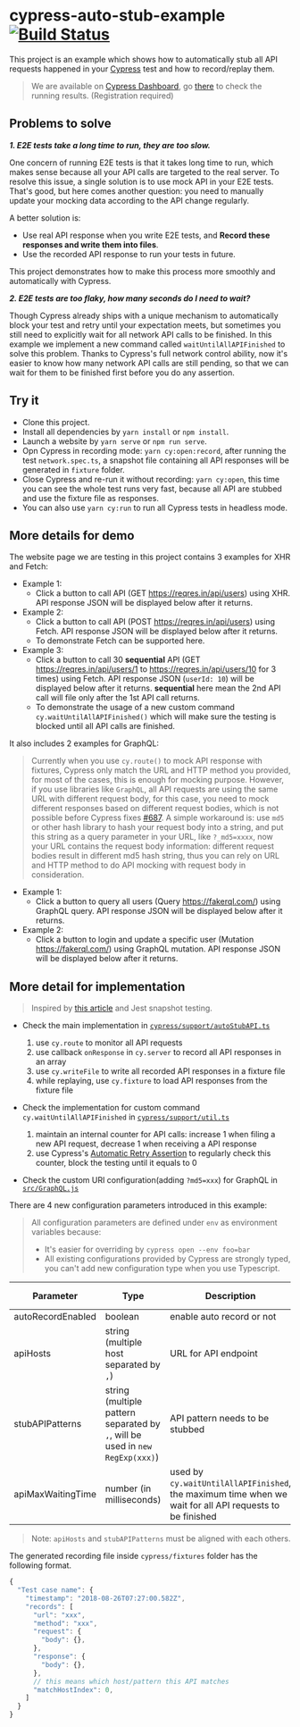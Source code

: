 # cypress-auto-stub-example [![Build Status](https://travis-ci.org/PinkyJie/cypress-auto-stub-example.svg?branch=master)](https://travis-ci.org/PinkyJie/cypress-auto-stub-example)

This project is an example which shows how to automatically stub all API requests happened in your [Cypress](https://www.cypress.io/) test and how to record/replay them.

> We are available on [Cypress Dashboard](https://www.cypress.io/dashboard/), go [there](https://dashboard.cypress.io/#/projects/nf8wkk/runs) to check the running results. (Registration required)

## Problems to solve

**_1. E2E tests take a long time to run, they are too slow._**

One concern of running E2E tests is that it takes long time to run, which makes sense because all your API calls are targeted to the real server. To resolve this issue, a single solution is to use mock API in your E2E tests. That's good, but here comes another question: you need to manually update your mocking data according to the API change regularly.

A better solution is:

- Use real API response when you write E2E tests, and **Record these responses and write them into files**.
- Use the recorded API response to run your tests in future.

This project demonstrates how to make this process more smoothly and automatically with Cypress.

**_2. E2E tests are too flaky, how many seconds do I need to wait?_**

Though Cypress already ships with a unique mechanism to automatically block your test and retry until your expectation meets, but sometimes you still need to explicitly wait for all network API calls to be finished. In this example we implement a new command called `waitUntilAllAPIFinished` to solve this problem. Thanks to Cypress's full network control ability, now it's easier to know how many network API calls are still pending, so that we can wait for them to be finished first before you do any assertion.

## Try it

- Clone this project.
- Install all dependencies by `yarn install` or `npm install`.
- Launch a website by `yarn serve` or `npm run serve`.
- Opn Cypress in recording mode: `yarn cy:open:record`, after running the test `network.spec.ts`, a snapshot file containing all API responses will be generated in `fixture` folder.
- Close Cypress and re-run it without recording: `yarn cy:open`, this time you can see the whole test runs very fast, because all API are stubbed and use the fixture file as responses.
- You can also use `yarn cy:run` to run all Cypress tests in headless mode.

## More details for demo

The website page we are testing in this project contains 3 examples for XHR and Fetch:

- Example 1:
  - Click a button to call API (GET https://reqres.in/api/users) using XHR. API response JSON will be displayed below after it returns.
- Example 2:
  - Click a button to call API (POST https://reqres.in/api/users) using Fetch. API response JSON will be displayed below after it returns.
  - To demonstrate Fetch can be supported here.
- Example 3:
  - Click a button to call 30 **sequential** API (GET https://reqres.in/api/users/1 to https://reqres.in/api/users/10 for 3 times) using Fetch. API response JSON (`userId: 10`) will be displayed below after it returns. **sequential** here mean the 2nd API call will file only after the 1st API call returns.
  - To demonstrate the usage of a new custom command `cy.waitUntilAllAPIFinished()` which will make sure the testing is blocked until all API calls are finished.

It also includes 2 examples for GraphQL:

> Currently when you use `cy.route()` to mock API response with fixtures, Cypress only match the URL and HTTP method you provided, for most of the cases, this is enough for mocking purpose. However, if you use libraries like `GraphQL`, all API requests are using the same URL with different request body, for this case, you need to mock different responses based on different request bodies, which is not possible before Cypress fixes [#687](https://github.com/cypress-io/cypress/issues/687). A simple workaround is: use `md5` or other hash library to hash your request body into a string, and put this string as a query parameter in your URL, like `?_md5=xxxx`, now your URL contains the request body information: different request bodies result in different md5 hash string, thus you can rely on URL and HTTP method to do API mocking with request body in consideration.

- Example 1:
  - Click a button to query all users (Query https://fakerql.com/) using GraphQL query. API response JSON will be displayed below after it returns.
- Example 2:
  - Click a button to login and update a specific user (Mutation https://fakerql.com/) using GraphQL mutation. API response JSON will be displayed below after it returns.

## More detail for implementation

> Inspired by [this article](https://medium.com/ax2-inc/dynamic-xhr-responses-recording-stubbing-with-cypress-9257d4f730cd) and Jest snapshot testing.

- Check the main implementation in [`cypress/support/autoStubAPI.ts`](cypress/support/autoStubAPI.ts)

  1. use `cy.route` to monitor all API requests
  2. use callback `onResponse` in `cy.server` to record all API responses in an array
  3. use `cy.writeFile` to write all recorded API responses in a fixture file
  4. while replaying, use `cy.fixture` to load API responses from the fixture file

- Check the implementation for custom command `cy.waitUntilAllAPIFinished` in [`cypress/support/util.ts`](cypress/support/util.ts)

  1. maintain an internal counter for API calls: increase 1 when filing a new API request, decrease 1 when receiving a API response
  2. use Cypress's [Automatic Retry Assertion](https://docs.cypress.io/guides/core-concepts/introduction-to-cypress.html#Asserting-in-English) to regularly check this counter, block the testing until it equals to 0

- Check the custom URI configuration(adding `?md5=xxx`) for GraphQL in [`src/GraphQL.js`](src/GraphQL.js)

There are 4 new configuration parameters introduced in this example:

> All configuration parameters are defined under `env` as environment variables because:
>
> - It's easier for overriding by `cypress open --env foo=bar`
> - All existing configurations provided by Cypress are strongly typed, you can't add new configuration type when you use Typescript.

| Parameter         | Type                                                                          | Description                                                                                             | Required           | Default Value |
| ----------------- | ----------------------------------------------------------------------------- | ------------------------------------------------------------------------------------------------------- | ------------------ | ------------- |
| autoRecordEnabled | boolean                                                                       | enable auto record or not                                                                               |                    | false         |
| apiHosts          | string (multiple host separated by `,`)                                       | URL for API endpoint                                                                                    | :white_check_mark: |               |
| stubAPIPatterns   | string (multiple pattern separated by `,`, will be used in `new RegExp(xxx)`) | API pattern needs to be stubbed                                                                         | :white_check_mark: |               |
| apiMaxWaitingTime | number (in milliseconds)                                                      | used by `cy.waitUntilAllAPIFinished`, the maximum time when we wait for all API requests to be finished |                    | 60000 (60s)   |

> Note: `apiHosts` and `stubAPIPatterns` must be aligned with each others.

The generated recording file inside `cypress/fixtures` folder has the following format.

```javascript
{
  "Test case name": {
    "timestamp": "2018-08-26T07:27:00.582Z",
    "records": [
      "url": "xxx",
      "method": "xxx",
      "request": {
        "body": {},
      },
      "response": {
        "body": {},
      },
      // this means which host/pattern this API matches
      "matchHostIndex": 0,
    ]
  }
}
```
